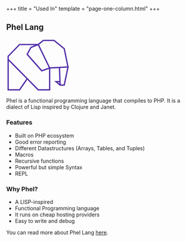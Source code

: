 +++
title = "Used In"
template = "page-one-column.html"
+++

## Phel Lang

[<svg width="170px" xmlns="http://www.w3.org/2000/svg" viewBox="0 0 200 170">
    <path d="M6 66l95 96h36V93l-36-74H42L6 56v106h36l24-35" fill="none" stroke="#512da8" stroke-width="4"/>
    <path d="M137 93l58-3-12-58-32-26h-34l-16 13-23 9-12 22 46 52z" fill="none" stroke="#512da8" stroke-width="4"/>
    <path d="M195 90l-12 57h-13l-2-56m2 56l-13-11h12" fill="none" stroke="#512da8" stroke-width="4"/>
    Phel Lang
</svg>](https://phel-lang.org/)

Phel is a functional programming language that compiles to PHP. 
It is a dialect of Lisp inspired by Clojure and Janet.

### Features

- Built on PHP ecosystem
- Good error reporting
- Different Datastructures (Arrays, Tables, and Tuples)
- Macros
- Recursive functions
- Powerful but simple Syntax
- REPL

### Why Phel?

- A LISP-inspired
- Functional Programming language
- It runs on cheap hosting providers
- Easy to write and debug

You can read more about Phel Lang [here](https://chemaclass.es/blog/phel-first-release/).
